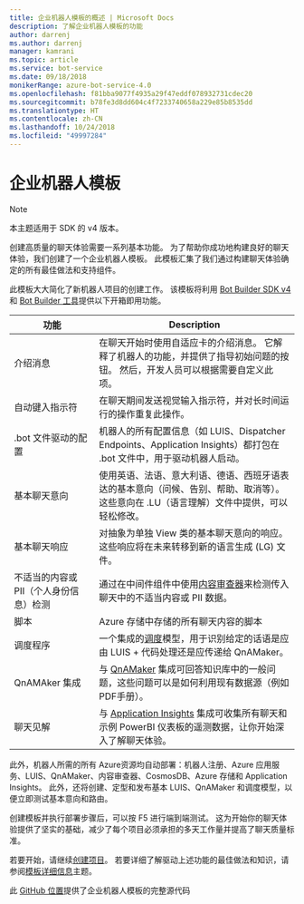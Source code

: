 ```yaml
---
title: 企业机器人模板的概述 | Microsoft Docs
description: 了解企业机器人模板的功能
author: darrenj
ms.author: darrenj
manager: kamrani
ms.topic: article
ms.service: bot-service
ms.date: 09/18/2018
monikerRange: azure-bot-service-4.0
ms.openlocfilehash: f81bba9077f4935a29f47eddf078932731cdec20
ms.sourcegitcommit: b78fe3d8dd604c4f7233740658a229e85b8535dd
ms.translationtype: HT
ms.contentlocale: zh-CN
ms.lasthandoff: 10/24/2018
ms.locfileid: "49997284"
---
```

# <a name="enterprise-bot-template"></a>企业机器人模板 

> [!NOTE]
> 本主题适用于 SDK 的 v4 版本。 

创建高质量的聊天体验需要一系列基本功能。 为了帮助你成功地构建良好的聊天体验，我们创建了一个企业机器人模板。 此模板汇集了我们通过构建聊天体验确定的所有最佳做法和支持组件。 

此模板大大简化了新机器人项目的创建工作。 该模板将利用 [Bot Builder SDK v4](https://github.com/Microsoft/botbuilder) 和 [Bot Builder 工具](https://github.com/Microsoft/botbuilder-tools)提供以下开箱即用功能。

功能 | Description |
------------ | -------------
介绍消息 | 在聊天开始时使用自适应卡的介绍消息。 它解释了机器人的功能，并提供了指导初始问题的按钮。 然后，开发人员可以根据需要自定义此项。
自动键入指示符  | 在聊天期间发送视觉输入指示符，并对长时间运行的操作重复此操作。
.bot 文件驱动的配置 | 机器人的所有配置信息（如 LUIS、Dispatcher Endpoints、Application Insights）都打包在 .bot 文件中，用于驱动机器人启动。
基本聊天意向  | 使用英语、法语、意大利语、德语、西班牙语表达的基本意向（问候、告别、帮助、取消等）。 这些意向在 .LU（语言理解）文件中提供，可以轻松修改。
基本聊天响应  | 对抽象为单独 View 类的基本聊天意向的响应。 这些响应将在未来转移到新的语言生成 (LG) 文件。
不适当的内容或 PII（个人身份信息）检测  |通过在中间件组件中使用[内容审查器](https://azure.microsoft.com/en-us/services/cognitive-services/content-moderator/)来检测传入聊天中的不适当内容或 PII 数据。
脚本  | Azure 存储中存储的所有聊天内容的脚本
调度程序 | 一个集成的[调度](https://docs.microsoft.com/en-us/azure/bot-service/bot-builder-tutorial-dispatch?view=azure-bot-service-4.0&tabs=csaddref%2Ccsbotconfig)模型，用于识别给定的话语是应由 LUIS + 代码处理还是应传递给 QnAMaker。
QnAMAker 集成  | 与 [QnAMaker](https://www.qnamaker.ai) 集成可回答知识库中的一般问题，这些问题可以是如何利用现有数据源（例如 PDF手册）。
聊天见解  | 与 [Application Insights](https://azure.microsoft.com/en-gb/services/application-insights/) 集成可收集所有聊天和示例 PowerBI 仪表板的遥测数据，让你开始深入了解聊天体验。

此外，机器人所需的所有 Azure资源均自动部署：机器人注册、Azure 应用服务、LUIS、QnAMaker、内容审查器、CosmosDB、Azure 存储和 Application Insights。 此外，还将创建、定型和发布基本 LUIS、QnAMaker 和调度模型，以便立即测试基本意向和路由。

创建模板并执行部署步骤后，可以按 F5 进行端到端测试。 这为开始你的聊天体验提供了坚实的基础，减少了每个项目必须承担的多天工作量并提高了聊天质量标准。

若要开始，请继续[创建项目](bot-builder-enterprise-template-create-project.md)。 若要详细了解驱动上述功能的最佳做法和知识，请参阅[模板详细信息](bot-builder-enterprise-template-overview-detail.md)主题。 

此 [GitHub 位置](https://github.com/Microsoft/AI/tree/master/templates/Enterprise-Template)提供了企业机器人模板的完整源代码
